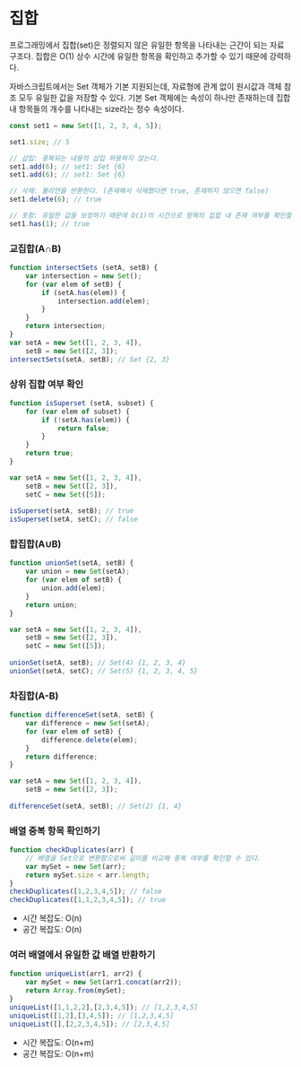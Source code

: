 # 집합

프로그래밍에서 집합\(set\)은 정렬되지 않은 유일한 항목을 나타내는 근간이 되는 자료 구조다. 집합은 O\(1\) 상수 시간에 유일한 항목을 확인하고 추가할 수 있기 때문에 강력하다.

자바스크립트에서는 Set 객체가 기본 지원되는데, 자료형에 관계 없이 원시값과 객체 참조 모두 유일한 값을 저장할 수 있다. 기본 Set 객체에는 속성이 하나만 존재하는데 집합 내 항목들의 개수를 나타내는 size라는 정수 속성이다.

```javascript
const set1 = new Set([1, 2, 3, 4, 5]);

set1.size; // 5

// 삽입: 중복되는 내용의 삽입 허용하지 않는다.
set1.add(6); // set1: Set {6}
set1.add(6); // set1: Set {6}

// 삭제: 불리언을 반환한다. (존재해서 삭제했다면 true, 존재하지 않으면 false)
set1.delete(6); // true

// 포함: 유일한 값을 보장하기 때문에 O(1)의 시간으로 항목의 집합 내 존재 여부를 확인할 수 있다.
set1.has(1); // true
```

### 교집합\(A∩B\)

```javascript
function intersectSets (setA, setB) {
    var intersection = new Set();
    for (var elem of setB) {
        if (setA.has(elem)) {
            intersection.add(elem);
        }
    }
    return intersection;
}
var setA = new Set([1, 2, 3, 4]),
    setB = new Set([2, 3]);
intersectSets(setA, setB); // Set {2, 3}
```

### 상위 집합 여부 확인

```javascript
function isSuperset (setA, subset) {
    for (var elem of subset) {
        if (!setA.has(elem)) {
            return false;
        }
    }
    return true;
}

var setA = new Set([1, 2, 3, 4]),
    setB = new Set([2, 3]),
    setC = new Set([5]);
    
isSuperset(setA, setB); // true
isSuperset(setA, setC); // false
```

### 합집합\(A∪B\)

```javascript
function unionSet(setA, setB) {
    var union = new Set(setA);
    for (var elem of setB) {
        union.add(elem);
    }
    return union;
}

var setA = new Set([1, 2, 3, 4]),
    setB = new Set([2, 3]),
    setC = new Set([5]);
    
unionSet(setA, setB); // Set(4) {1, 2, 3, 4}
unionSet(setA, setC); // Set(5) {1, 2, 3, 4, 5}
```

### 차집합\(A-B\)

```javascript
function differenceSet(setA, setB) {
    var difference = new Set(setA);
    for (var elem of setB) {
        difference.delete(elem);
    }
    return difference;
}

var setA = new Set([1, 2, 3, 4]),
    setB = new Set([2, 3]);
    
differenceSet(setA, setB); // Set(2) {1, 4}
```

### 배열 중복 항목 확인하기

```javascript
function checkDuplicates(arr) {
    // 배열을 Set으로 변환함으로써 길이를 비교해 중복 여부를 확인할 수 있다.
    var mySet = new Set(arr);
    return mySet.size < arr.length;
}
checkDuplicates([1,2,3,4,5]); // false
checkDuplicates([1,1,2,3,4,5]); // true
```

* 시간 복잡도: O\(n\)
* 공간 복잡도: O\(n\)

### 여러 배열에서 유일한 값 배열 반환하기

```javascript
function uniqueList(arr1, arr2) {
    var mySet = new Set(arr1.concat(arr2));
    return Array.from(mySet);
}
uniqueList([1,1,2,2],[2,3,4,5]); // [1,2,3,4,5]
uniqueList([1,2],[3,4,5]); // [1,2,3,4,5]
uniqueList([],[2,2,3,4,5]); // [2,3,4,5]
```

* 시간 복잡도: O\(n+m\)
* 공간 복잡도: O\(n+m\)

